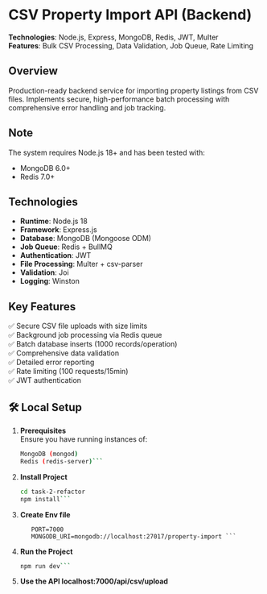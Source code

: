 # CSV Property Import API (Backend)

**Technologies**: Node.js, Express, MongoDB, Redis, JWT, Multer  
**Features**: Bulk CSV Processing, Data Validation, Job Queue, Rate Limiting  

## Overview
Production-ready backend service for importing property listings from CSV files. Implements secure, high-performance batch processing with comprehensive error handling and job tracking.

## Note
The system requires Node.js 18+ and has been tested with:
- MongoDB 6.0+
- Redis 7.0+

## Technologies
- **Runtime**: Node.js 18
- **Framework**: Express.js
- **Database**: MongoDB (Mongoose ODM)
- **Job Queue**: Redis + BullMQ
- **Authentication**: JWT
- **File Processing**: Multer + csv-parser
- **Validation**: Joi
- **Logging**: Winston

## Key Features
✅ Secure CSV file uploads with size limits  
✅ Background job processing via Redis queue  
✅ Batch database inserts (1000 records/operation)  
✅ Comprehensive data validation  
✅ Detailed error reporting  
✅ Rate limiting (100 requests/15min)  
✅ JWT authentication  


## 🛠 Local Setup

1. **Prerequisites**  
   Ensure you have running instances of:
   ```bash
   MongoDB (mongod)
   Redis (redis-server)```
2. **Install Project**
    ```bash 
	cd task-2-refactor
	npm install```
3. **Create Env file** 
	```
	   PORT=7000
       MONGODB_URI=mongodb://localhost:27017/property-import ```
4. **Run the Project**
	```bash 
	npm run dev```
5. **Use the API localhost:7000/api/csv/upload** 
	
	   
	   
    
	
   

